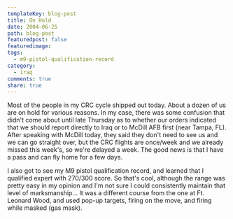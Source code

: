 ```yaml
---
templateKey: blog-post
title: On Hold
date: 2004-06-25
path: blog-post
featuredpost: false
featuredimage:
tags:
  - m9-pistol-qualification-record
category:
  - iraq
comments: true
share: true
---
```


Most of the people in my CRC cycle shipped out today. About a dozen of us are on hold for various reasons. In my case, there was some confusion that didn't come about until late Thursday as to whether our orders indicated that we should report directly to Iraq or to McDill AFB first (near Tampa, FL). After speaking with McDill today, they said they don't need to see us and we can go straight over, but the CRC flights are once/week and we already missed this week's, so we're delayed a week. The good news is that I have a pass and can fly home for a few days.

I also got to see my M9 pistol qualification record, and learned that I qualified expert with 270/300 score. So that's cool, although the range was pretty easy in my opinion and I'm not sure I could consistently maintain that level of marksmanship... It was a different course from the one at Ft. Leonard Wood, and used pop-up targets, firing on the move, and firing while masked (gas mask).
